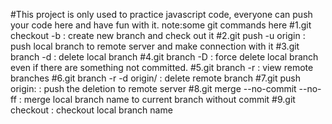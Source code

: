 #This project is only used to practice javascript code, everyone can push your code here and have fun with it.
note:some git commands here
#1.git checkout -b <new branch> : create new branch and check out it
#2.git push -u origin <local new branch> : push local branch to remote server and make connection with it
#3.git branch -d <local branch name> : delete local branch
#4.git branch -D <local branch name> : force delete local branch even if there are something not committed.
#5.git branch -r  : view remote branches
#6.git branch -r -d origin/<remote branch name> : delete remote branch
#7.git push origin:<remote branch name> : push the deletion to remote server
#8.git merge <local branch name> --no-commit --no-ff : merge local branch name to current branch without commit
#9.git checkout <local branch name> : checkout local branch name
